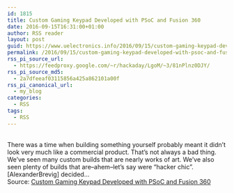 ```yaml
---
id: 1815
title: Custom Gaming Keypad Developed with PSoC and Fusion 360
date: 2016-09-15T16:31:00+01:00
author: RSS reader
layout: post
guid: https://www.uelectronics.info/2016/09/15/custom-gaming-keypad-developed-with-psoc-and-fusion-360/
permalink: /2016/09/15/custom-gaming-keypad-developed-with-psoc-and-fusion-360/
rss_pi_source_url:
  - https://feedproxy.google.com/~r/hackaday/LgoM/~3/81nPlnz0DJY/
rss_pi_source_md5:
  - 2a7dfeeaf03115856a425a862101a00f
rss_pi_canonical_url:
  - my_blog
categories:
  - RSS
tags:
  - RSS
---
```

&#013;  
There was a time when building something yourself probably meant it didn’t look very much like a commercial product. That’s not always a bad thing. We’ve seen many custom builds that are nearly works of art. We’ve also seen plenty of builds that are–ahem–let’s say were “hacker chic”. [AlexanderBrevig] decided…&#013;  
Source: <a href="https://feedproxy.google.com/~r/hackaday/LgoM/~3/81nPlnz0DJY/" target="_blank">Custom Gaming Keypad Developed with PSoC and Fusion 360</a>